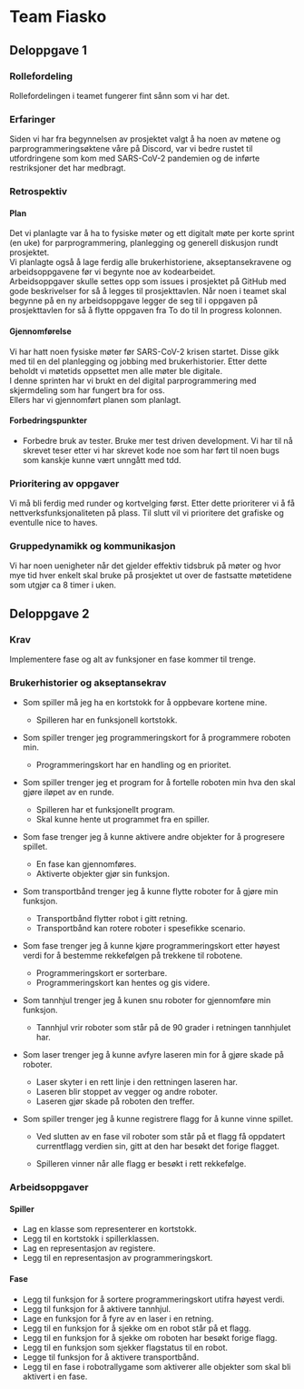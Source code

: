 # Team Fiasko

## Deloppgave 1
### Rollefordeling
Rollefordelingen i teamet fungerer fint sånn som vi har det.

### Erfaringer
Siden vi har fra begynnelsen av prosjektet valgt å ha noen av møtene og parprogrammeringsøktene våre på Discord,
var vi bedre rustet til utfordringene som kom med SARS-CoV-2 pandemien og de inførte restriksjoner
det har medbragt.
    
### Retrospektiv
#### Plan
Det vi planlagte var å ha to fysiske møter og ett digitalt møte per korte sprint (en uke) 
for parprogrammering, planlegging og generell diskusjon rundt prosjektet.\
Vi planlagte også å lage ferdig alle brukerhistoriene, akseptansekravene og 
arbeidsoppgavene før vi begynte noe av kodearbeidet.\
Arbeidsoppgaver skulle settes opp som issues i prosjektet på GitHub med gode beskrivelser 
for så å legges til prosjekttavlen. Når noen i teamet skal begynne på en ny arbeidsoppgave
legger de seg til i oppgaven på prosjekttavlen for så å flytte oppgaven fra To do til In progress kolonnen.

#### Gjennomførelse
Vi har hatt noen fysiske møter før SARS-CoV-2 krisen startet. Disse gikk med til en del planlegging
og jobbing med brukerhistorier. Etter dette beholdt vi møtetids oppsettet men alle møter ble digitale.\
I denne sprinten har vi brukt en del digital parprogrammering med skjermdeling som har fungert bra for oss.\
Ellers har vi gjennomført planen som planlagt.

#### Forbedringspunkter
*   Forbedre bruk av tester. Bruke mer test driven development. Vi har til nå skrevet teser etter vi har skrevet kode
    noe som har ført til noen bugs som kanskje kunne vært unngått med tdd.
    
### Prioritering av oppgaver
Vi må bli ferdig med runder og kortvelging først. Etter dette prioriterer vi å få nettverksfunksjonaliteten på plass.
Til slutt vil vi prioritere det grafiske og eventulle nice to haves.

### Gruppedynamikk og kommunikasjon
Vi har noen uenigheter når det gjelder effektiv tidsbruk på møter og hvor mye tid hver enkelt skal bruke på
prosjektet ut over de fastsatte møtetidene som utgjør ca 8 timer i uken.

## Deloppgave 2
### Krav
Implementere fase og alt av funksjoner en fase kommer til trenge.

### Brukerhistorier og akseptansekrav

*   Som spiller må jeg ha en kortstokk for å oppbevare kortene mine.
    *   Spilleren har en funksjonell kortstokk.

*   Som spiller trenger jeg programmeringskort for å programmere roboten min.
    *   Programmeringskort har en handling og en prioritet.

*   Som spiller trenger jeg et program for å fortelle roboten min hva den skal gjøre iløpet av en runde.
    *   Spilleren har et funksjonellt program.
    *   Skal kunne hente ut programmet fra en spiller.

*   Som fase trenger jeg å kunne aktivere andre objekter for å progresere spillet.
    *   En fase kan gjennomføres.
    *   Aktiverte objekter gjør sin funksjon.

*   Som transportbånd trenger jeg å kunne flytte roboter for å gjøre min funksjon.
    *   Transportbånd flytter robot i gitt retning.
    *   Transportbånd kan rotere roboter i spesefikke scenario.

*   Som fase trenger jeg å kunne kjøre programmeringskort etter høyest verdi for å bestemme 
    rekkefølgen på trekkene til robotene.
    
    *   Programmeringskort er sorterbare.
    *   Programmeringskort kan hentes og gis videre.
    
*   Som tannhjul trenger jeg å kunen snu roboter for gjennomføre min funksjon.
    *   Tannhjul vrir roboter som står på de 90 grader i retningen tannhjulet har.

*   Som laser trenger jeg å kunne avfyre laseren min for å gjøre skade på roboter.
    *   Laser skyter i en rett linje i den rettningen laseren har.
    *   Laseren blir stoppet av vegger og andre roboter.
    *   Laseren gjør skade på roboten den treffer.

*   Som spiller trenger jeg å kunne registrere flagg for å kunne vinne spillet.
    *   Ved slutten av en fase vil roboter som står på et flagg få oppdatert currentflagg verdien sin,
        gitt at den har besøkt det forige flagget.

    *   Spilleren vinner når alle flagg er besøkt i rett rekkefølge.

### Arbeidsoppgaver
#### Spiller
*   Lag en klasse som representerer en kortstokk.
*   Legg til en kortstokk i spillerklassen.
*   Lag en representasjon av registere.
*   Legg til en representasjon av programmeringskort.

#### Fase
*   Legg til funksjon for å sortere programmeringskort utifra høyest verdi.
*   Legg til funksjon for å aktivere tannhjul.
*   Lage en funksjon for å fyre av en laser i en retning.
*   Legg til en funksjon for å sjekke om en robot står på et flagg.
*   Legg til en funksjon for å sjekke om roboten har besøkt forige flagg.
*   Legg til en funksjon som sjekker flagstatus til en robot.
*   Legge til funksjon for å aktivere transportbånd.
*   Legg til en fase i robotrallygame som aktiverer alle objekter som skal bli aktivert i en fase.